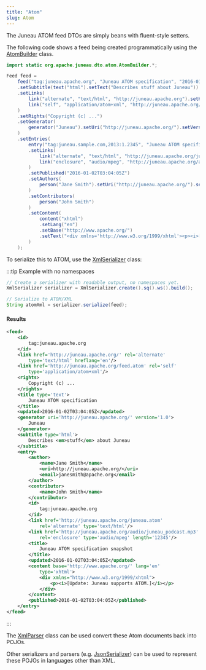 ```yaml
---
title: "Atom"
slug: Atom
---
```


The Juneau ATOM feed DTOs are simply beans with fluent-style setters.

The following code shows a feed being created programmatically using the <a href="/site/apidocs/org/apache/juneau/bean/atom/AtomBuilder.html" target="_blank">AtomBuilder</a> class.

```java
import static org.apache.juneau.dto.atom.AtomBuilder.*;

Feed feed =
    feed("tag:juneau.apache.org", "Juneau ATOM specification", "2016-01-02T03:04:05Z")
    .setSubtitle(text("html").setText("Describes stuff about Juneau"))
    .setLinks(
        link("alternate", "text/html", "http://juneau.apache.org").setHreflang("en"),
        link("self", "application/atom+xml", "http://juneau.apache.org/feed.atom")
    )
    .setRights("Copyright (c) ...")
    .setGenerator(
        generator("Juneau").setUri("http://juneau.apache.org/").setVersion("1.0")
    )
    .setEntries(
        entry("tag:juneau.sample.com,2013:1.2345", "Juneau ATOM specification snapshot", "2016-01-02T03:04:05Z")
        .setLinks(
            link("alternate", "text/html", "http://juneau.apache.org/juneau.atom"),
            link("enclosure", "audio/mpeg", "http://juneau.apache.org/audio/juneau_podcast.mp3").setLength(1337)
        )
        .setPublished("2016-01-02T03:04:05Z")
        .setAuthors(
            person("Jane Smith").setUri("http://juneau.apache.org/").setEmail("janesmith@apache.org")
        )
        .setContributors(
            person("John Smith")
        )
        .setContent(
            content("xhtml")
            .setLang("en")
            .setBase("http://www.apache.org/")
            .setText("<div xmlns='http://www.w3.org/1999/xhtml'><p><i>[Update: Juneau supports ATOM.]</i></p></div>")
        )
    );
```

To serialize this to ATOM, use the <a href="/site/apidocs/org/apache/juneau/xml/XmlSerializer.html" target="_blank">XmlSerializer</a> class:

:::tip Example with no namespaces

```java
// Create a serializer with readable output, no namespaces yet.
XmlSerializer serializer = XmlSerializer.create().sq().ws().build();

// Serialize to ATOM/XML
String atomXml = serializer.serialize(feed);
```

#### Results

```xml
<feed>
    <id>
        tag:juneau.apache.org
    </id>
    <link href='http://juneau.apache.org/' rel='alternate'
        type='text/html' hreflang='en'/>
    <link href='http://juneau.apache.org/feed.atom' rel='self'
        type='application/atom+xml'/>
    <rights>
        Copyright (c) ...
    </rights>
    <title type='text'>
        Juneau ATOM specification
    </title>
    <updated>2016-01-02T03:04:05Z</updated>
    <generator uri='http://juneau.apache.org/' version='1.0'>
        Juneau
    </generator>
    <subtitle type='html'>
        Describes <em>stuff</em> about Juneau
    </subtitle>
    <entry>
        <author>
            <name>Jane Smith</name>
            <uri>http://juneau.apache.org/</uri>
            <email>janesmith@apache.org</email>
        </author>
        <contributor>
            <name>John Smith</name>
        </contributor>
        <id>
            tag:juneau.apache.org
        </id>
        <link href='http://juneau.apache.org/juneau.atom'
            rel='alternate' type='text/html'/>
        <link href='http://juneau.apache.org/audio/juneau_podcast.mp3'
            rel='enclosure' type='audio/mpeg' length='12345'/>
        <title>
            Juneau ATOM specification snapshot
        </title>
        <updated>2016-01-02T03:04:05Z</updated>
        <content base='http://www.apache.org/' lang='en'
            type='xhtml'>
            <div xmlns="http://www.w3.org/1999/xhtml">
                <p><i>[Update: Juneau supports ATOM.]</i></p>
            </div>
        </content>
        <published>2016-01-02T03:04:05Z</published>
    </entry>
</feed>
```
:::

The <a href="/site/apidocs/org/apache/juneau/xml/XmlParser.html" target="_blank">XmlParser</a> class can be used convert these Atom documents back
into POJOs.

Other serializers and parsers (e.g. <a href="/site/apidocs/org/apache/juneau/json/JsonSerializer.html" target="_blank">JsonSerializer</a>) can be
used to
represent these POJOs in languages other than XML.
